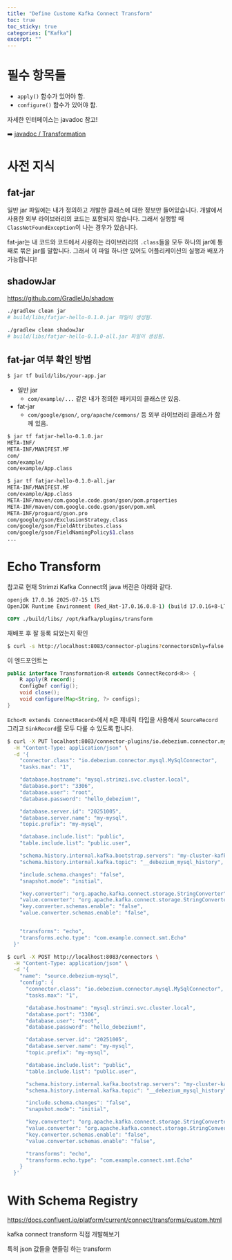 ```yaml
---
title: "Define Custome Kafka Connect Transform"
toc: true
toc_sticky: true
categories: ["Kafka"]
excerpt: ""
---
```


# 필수 항목들

- `apply()` 함수가 있어야 함.
- `configure()` 함수가 있어야 함.

자세한 인터페이스는 javadoc 참고!

➡️ [javadoc / Transformation](https://docs.confluent.io/platform/current/connect/javadocs/javadoc/org/apache/kafka/connect/transforms/Transformation.html)


# 사전 지식

## fat-jar

일반 jar 파일에는 내가 정의하고 개발한 클래스에 대한 정보만 들어있습니다. 개발에서 사용한 외부 라이브러리의 코드는 포함되지 않습니다. 그래서 실행할 때 `ClassNotFoundException`이 나는 경우가 있습니다.

fat-jar는 내 코드와 코드에서 사용하는 라이브러리의 `.class`들을 모두 하나의 jar에 통째로 묶은 jar를 말합니다. 그래서 이 파일 하나만 있어도 어플리케이션의 실행과 배포가 가능합니다!

## shadowJar

https://github.com/GradleUp/shadow


```bash
./gradlew clean jar
# build/libs/fatjar-hello-0.1.0.jar 파일이 생성됨.

./gradlew clean shadowJar
# build/libs/fatjar-hello-0.1.0-all.jar 파일이 생성됨.
```

## fat-jar 여부 확인 방법

```bash
$ jar tf build/libs/your-app.jar
```

- 일반 jar
  - `com/example/...` 같은 내가 정의한 패키지의 클래스만 있음.
- fat-jar
  - `com/google/gson/`, `org/apache/commons/` 등 외부 라이브러리 클래스가 함께 있음.

```bash
$ jar tf fatjar-hello-0.1.0.jar
META-INF/
META-INF/MANIFEST.MF
com/
com/example/
com/example/App.class
```

```bash
$ jar tf fatjar-hello-0.1.0-all.jar
META-INF/MANIFEST.MF
com/example/App.class
META-INF/maven/com.google.code.gson/gson/pom.properties
META-INF/maven/com.google.code.gson/gson/pom.xml
META-INF/proguard/gson.pro
com/google/gson/ExclusionStrategy.class
com/google/gson/FieldAttributes.class
com/google/gson/FieldNamingPolicy$1.class
...
```


# Echo Transform

참고로 현재 Strimzi Kafka Connect의 java 버전은 아래와 같다.

```bash
openjdk 17.0.16 2025-07-15 LTS
OpenJDK Runtime Environment (Red_Hat-17.0.16.0.8-1) (build 17.0.16+8-LTS)
```

```dockerfile
COPY ./build/libs/ /opt/kafka/plugins/transform
```

재배포 후 잘 등록 되었는지 확인

```bash
$ curl -s http://localhost:8083/connector-plugins?connectorsOnly=false
```

이 엔드포인트는

```java
public interface Transformation<R extends ConnectRecord<R>> {
    R apply(R record);
    ConfigDef config();
    void close();
    void configure(Map<String, ?> configs);
}
```

`Echo<R extends ConnectRecord>`에서 `R`은 제네릭 타입을 사용해서 `SourceRecord` 그리고 `SinkRecord`를 모두 다룰 수 있도록 합니다.

```bash
$ curl -X PUT localhost:8083/connector-plugins/io.debezium.connector.mysql.MySqlConnector/config/validate \
  -H "Content-Type: application/json" \
  -d '{
    "connector.class": "io.debezium.connector.mysql.MySqlConnector",
    "tasks.max": "1",

    "database.hostname": "mysql.strimzi.svc.cluster.local",
    "database.port": "3306",
    "database.user": "root",
    "database.password": "hello_debezium!",

    "database.server.id": "20251005",
    "database.server.name": "my-mysql",
    "topic.prefix": "my-mysql",

    "database.include.list": "public",
    "table.include.list": "public.user",

    "schema.history.internal.kafka.bootstrap.servers": "my-cluster-kafka-bootstrap:9092",
    "schema.history.internal.kafka.topic": "__debezium_mysql_history",

    "include.schema.changes": "false",
    "snapshot.mode": "initial",

    "key.converter": "org.apache.kafka.connect.storage.StringConverter",
    "value.converter": "org.apache.kafka.connect.storage.StringConverter",
    "key.converter.schemas.enable": "false",
    "value.converter.schemas.enable": "false",


    "transforms": "echo",
    "transforms.echo.type": "com.example.connect.smt.Echo"
  }'
```


```bash
$ curl -X POST http://localhost:8083/connectors \
  -H "Content-Type: application/json" \
  -d '{
    "name": "source.debezium-mysql",
    "config": {
      "connector.class": "io.debezium.connector.mysql.MySqlConnector",
      "tasks.max": "1",

      "database.hostname": "mysql.strimzi.svc.cluster.local",
      "database.port": "3306",
      "database.user": "root",
      "database.password": "hello_debezium!",

      "database.server.id": "20251005",
      "database.server.name": "my-mysql",
      "topic.prefix": "my-mysql",

      "database.include.list": "public",
      "table.include.list": "public.user",

      "schema.history.internal.kafka.bootstrap.servers": "my-cluster-kafka-bootstrap:9092",
      "schema.history.internal.kafka.topic": "__debezium_mysql_history",

      "include.schema.changes": "false",
      "snapshot.mode": "initial",

      "key.converter": "org.apache.kafka.connect.storage.StringConverter",
      "value.converter": "org.apache.kafka.connect.storage.StringConverter",
      "key.converter.schemas.enable": "false",
      "value.converter.schemas.enable": "false",

      "transforms": "echo",
      "transforms.echo.type": "com.example.connect.smt.Echo"
    }
  }'
```

# With Schema Registry




https://docs.confluent.io/platform/current/connect/transforms/custom.html

kafka connect transform 직접 개발해보기

특히 json 값들을 핸들링 하는 transform